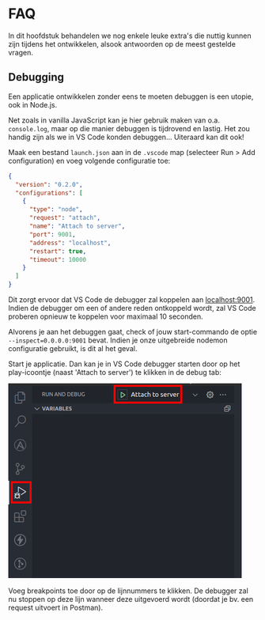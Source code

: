 # FAQ

In dit hoofdstuk behandelen we nog enkele leuke extra's die nuttig kunnen zijn tijdens het ontwikkelen, alsook antwoorden
op de meest gestelde vragen.

## Debugging

Een applicatie ontwikkelen zonder eens te moeten debuggen is een utopie, ook in Node.js.

Net zoals in vanilla JavaScript kan je hier gebruik maken van o.a. `console.log`, maar op die manier debuggen is tijdrovend en lastig. Het zou handig zijn als we in VS Code konden debuggen... Uiteraard kan dit ook!

Maak een bestand `launch.json` aan in de `.vscode` map (selecteer Run > Add configuration) en voeg volgende configuratie toe:

```json
{
  "version": "0.2.0",
  "configurations": [
    {
      "type": "node",
      "request": "attach",
      "name": "Attach to server",
      "port": 9001,
      "address": "localhost",
      "restart": true,
      "timeout": 10000
    }
  ]
}
```

Dit zorgt ervoor dat VS Code de debugger zal koppelen aan <localhost:9001>. Indien de debugger om een of andere reden ontkoppeld wordt, zal VS Code proberen opnieuw te koppelen voor maximaal 10 seconden.

Alvorens je aan het debuggen gaat, check of jouw start-commando de optie `--inspect=0.0.0.0:9001` bevat. Indien je onze uitgebreide nodemon configuratie gebruikt, is dit al het geval.

Start je applicatie. Dan kan je in VS Code debugger starten door op het play-icoontje (naast 'Attach to server') te klikken in de debug tab:

![Start VS Code debuggen](img/debugging-in-vscode.png)

Voeg breakpoints toe door op de lijnnummers te klikken. De debugger zal nu stoppen op deze lijn wanneer deze uitgevoerd wordt (doordat je bv. een request uitvoert in Postman).
